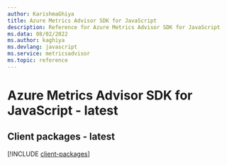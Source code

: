 ```yaml
---
author: KarishmaGhiya
title: Azure Metrics Advisor SDK for JavaScript
description: Reference for Azure Metrics Advisor SDK for JavaScript
ms.data: 08/02/2022
ms.author: kaghiya
ms.devlang: javascript
ms.service: metricsadvisor
ms.topic: reference
---
```

# Azure Metrics Advisor SDK for JavaScript - latest

## Client packages - latest
[!INCLUDE [client-packages](metrics-advisor-client-index.md)]